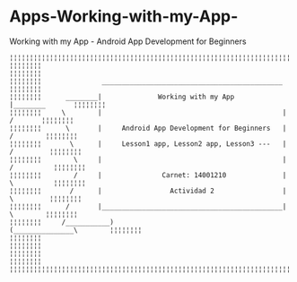 # Apps-Working-with-my-App-
Working with my App - Android App Development for Beginners

    ¦¦¦¦¦¦¦¦¦¦¦¦¦¦¦¦¦¦¦¦¦¦¦¦¦¦¦¦¦¦¦¦¦¦¦¦¦¦¦¦¦¦¦¦¦¦¦¦¦¦¦¦¦¦¦¦¦¦¦¦¦¦¦¦¦¦¦¦¦¦¦¦¦¦¦¦¦¦¦¦¦¦¦¦¦¦¦¦¦¦¦¦
    ¦¦¦¦¦¦¦¦                                                                            ¦¦¦¦¦¦¦¦
    ¦¦¦¦¦¦¦¦               _____________________________________________                ¦¦¦¦¦¦¦¦
    ¦¦¦¦¦¦¦¦      ________|              Working with my App            |________       ¦¦¦¦¦¦¦¦
    ¦¦¦¦¦¦¦¦     \        |                                             |       /       ¦¦¦¦¦¦¦¦
    ¦¦¦¦¦¦¦¦      \       |     Android App Development for Beginners   |      /        ¦¦¦¦¦¦¦¦
    ¦¦¦¦¦¦¦¦       \      |     Lesson1 app, Lesson2 app, Lesson3 ---   |     /         ¦¦¦¦¦¦¦¦
    ¦¦¦¦¦¦¦¦        \     |                                             |    /          ¦¦¦¦¦¦¦¦
    ¦¦¦¦¦¦¦¦        /     |               Carnet: 14001210              |    \          ¦¦¦¦¦¦¦¦
    ¦¦¦¦¦¦¦¦       /      |                 Actividad 2                 |     \         ¦¦¦¦¦¦¦¦
    ¦¦¦¦¦¦¦¦      /       |_____________________________________________|      \        ¦¦¦¦¦¦¦¦
    ¦¦¦¦¦¦¦¦     /___________)                                 (_______________\        ¦¦¦¦¦¦¦¦
    ¦¦¦¦¦¦¦¦                                                                            ¦¦¦¦¦¦¦¦
    ¦¦¦¦¦¦¦¦                                                                            ¦¦¦¦¦¦¦¦
    ¦¦¦¦¦¦¦¦¦¦¦¦¦¦¦¦¦¦¦¦¦¦¦¦¦¦¦¦¦¦¦¦¦¦¦¦¦¦¦¦¦¦¦¦¦¦¦¦¦¦¦¦¦¦¦¦¦¦¦¦¦¦¦¦¦¦¦¦¦¦¦¦¦¦¦¦¦¦¦¦¦¦¦¦¦¦¦¦¦¦¦¦
